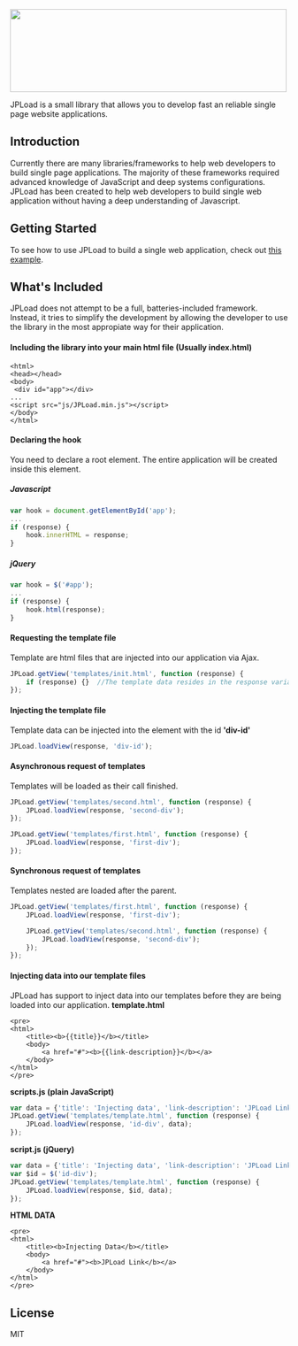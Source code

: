 <img src="http://robertobarron.com/images/logos/jpload.jpg" width="500" height="150">

JPLoad is a small library that allows you to develop fast an reliable single page website applications.

## Introduction

  Currently there are many libraries/frameworks to help web developers to build single page applications. The majority of these frameworks required advanced knowledge of JavaScript and deep systems configurations. JPLoad has been created to help web developers to build single web application without having a deep understanding of Javascript.

## Getting Started

 To see how to use JPLoad to build a single web application, check out [this example](http://jpload.robertobarron.com).

## What's Included
JPLoad does not attempt to be a full, batteries-included framework. Instead, it tries to simplify the development by allowing the developer to use the library in the most appropiate way for their application.

#### Including the library into your main html file (Usually index.html)
```
<html>
<head></head>
<body>
 <div id="app"></div>
...
<script src="js/JPLoad.min.js"></script>
</body>
</html>
```
#### Declaring the hook

You need to declare a root element. The entire application will be created inside this element.
##### Javascript
```javascript
var hook = document.getElementById('app');
...
if (response) {
	hook.innerHTML = response;
}
```

##### jQuery
```javascript
var hook = $('#app');
...
if (response) {
	hook.html(response);
}
```
#### Requesting the template file

Template are html files that are injected into our application via Ajax.
```javascript
JPLoad.getView('templates/init.html', function (response) {
	if (response) {}  //The template data resides in the response variable.
});
```

#### Injecting the template file

Template data can be injected into the element with the id **'div-id'**
```javascript
JPLoad.loadView(response, 'div-id');
```

#### Asynchronous request of templates
Templates will be loaded as their call finished.
```javascript
JPLoad.getView('templates/second.html', function (response) {
	JPLoad.loadView(response, 'second-div');
});

JPLoad.getView('templates/first.html', function (response) {
	JPLoad.loadView(response, 'first-div');
});
```

#### Synchronous request of templates
Templates nested are loaded after the parent.
```javascript
JPLoad.getView('templates/first.html', function (response) {
	JPLoad.loadView(response, 'first-div');

	JPLoad.getView('templates/second.html', function (response) {
		JPLoad.loadView(response, 'second-div');
	});
});
```

#### Injecting data into our template files
 JPLoad has support to inject data into our templates before they are being loaded into our application.
**template.html**
```
<pre>
<html>
	<title><b>{{title}}</b></title>
	<body>
		<a href="#"><b>{{link-description}}</b></a>
	</body>
</html>
</pre>
```
**scripts.js (plain JavaScript)**
```javascript
var data = {'title': 'Injecting data', 'link-description': 'JPLoad Link'};
JPLoad.getView('templates/template.html', function (response) {
	JPLoad.loadView(response, 'id-div', data);
});
```
**script.js (jQuery)**
```javascript
var data = {'title': 'Injecting data', 'link-description': 'JPLoad Link'};
var $id = $('id-div');
JPLoad.getView('templates/template.html', function (response) {
	JPLoad.loadView(response, $id, data);
});
```

**HTML DATA**
```
<pre>
<html>
	<title><b>Injecting Data</b></title>
	<body>
		<a href="#"><b>JPLoad Link</b></a>
	</body>
</html>
</pre>
```
## License

MIT
